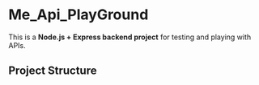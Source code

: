 # Me_Api_PlayGround

This is a **Node.js + Express backend project** for testing and playing with APIs.  

## Project Structure

